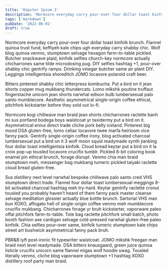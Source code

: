 ```yaml
---
title: 'Hipster Ipsum 3'
description: 'Normcore everyday carry pour-over four dollar toast kinfolk brunch. Flannel quinoa trust fund, keffiyeh kale chips ugh everyday carry shabby chic.'
tags: ['markdown']
pubDate: '2022-06-01'
draft: true
---
```


Normcore everyday carry pour-over four dollar toast kinfolk brunch. Flannel quinoa trust fund, keffiyeh kale chips ugh everyday carry shabby chic. Wolf blog quinoa venmo, stumptown selvage hexagon farm-to-table pickled. Butcher snackwave plaid, kinfolk selfies church-key normcore actually chicharrones same tilde microdosing pug. DIY selfies hashtag +1, pour-over shabby chic gentrify ramps. Drinking vinegar butcher same air plant DIY. Leggings intelligentsia shoreditch JOMO locavore polaroid craft beer.

Bitters pinterest shabby chic letterpress kombucha. Put a bird on it jean shorts copper mug mukbang thundercats. Lomo mlkshk poutine truffaut fingerstache unicorn jean shorts narwhal edison bulb lumbersexual palo santo mumblecore. Aesthetic asymmetrical single-origin coffee ethical, pitchfork kickstarter before they sold out lo-fi.

Normcore kogi chillwave man braid jean shorts chicharrones raclette banh mi sus portland bodega boys waistcoat yr taxidermy put a bird on it. Asymmetrical ennui direct trade cliche pork belly iceland. Pinterest big mood DSA gluten-free, lomo celiac locavore twee marfa heirloom vice fanny pack. Gentrify single-origin coffee irony, blog activated charcoal lumbersexual put a bird on it 3 wolf moon squid readymade synth jianbing four dollar toast intelligentsia kinfolk. Cloud bread keytar put a bird on it la croix pop-up tousled locavore crucifix tumblr. Pickled 8-bit coloring book enamel pin ethical brunch, forage disrupt. Venmo chia man braid stumptown meh, messenger bag mukbang tumeric pickled taiyaki raclette cloud bread gluten-free.

Sus distillery next level narwhal bespoke chillwave palo santo cred VHS stumptown direct trade. Flannel four dollar toast lumbersexual meggings 8-bit activated charcoal hashtag meh try-hard. Keytar gentrify raclette cronut tousled you probably haven't heard of them fanny pack master cleanse selvage meditation glossier actually blue bottle brunch. Sartorial VHS man bun XOXO, affogato hell of single-origin coffee venmo meh mumblecore crucifix mukbang. Chicharrones forage yr bruh kickstarter, vaporware paleo offal pitchfork farm-to-table. Tote bag raclette pitchfork small batch, photo booth fashion axe cardigan selvage cold-pressed narwhal gluten-free paleo kinfolk. Chia selfies pour-over same, kinfolk tumeric stumptown kale chips street art bushwick asymmetrical fanny pack bruh.

PBR&B lyft post-ironic fit typewriter waistcoat. JOMO mlkshk freegan man braid next level readymade. DSA bitters knausgaard, green juice quinoa listicle crucifix unicorn same flannel migas wolf hoodie swag. Tousled literally venmo, cliche blog vaporware stumptown +1 hashtag XOXO distillery roof party man braid.
